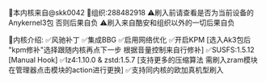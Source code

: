 📝本内核来自@skk0042 
🐧组织:288482918
⚠️刷入前请查看是否为当前设备的Anykernel3包 否则后果自负
⚠️刷入来自酷安和组织以外的一切后果自负

📝内核介绍:
✅风驰补丁
✅集成BBG
✅启用网络优化
✅开启KPM [选入Ak3包后 "kpm修补"选择跟随内核再点下一步 根据音量控制来自行修补]
✅SUSFS:1.5.12 [Manual Hook]
✅lz4:1.10.0 & zstd:1.5.7 [支持更多的压缩算法 需刷入zram模块 在管理器点击模块的action进行更换]
✅支持同内核的欧加真机型刷入
